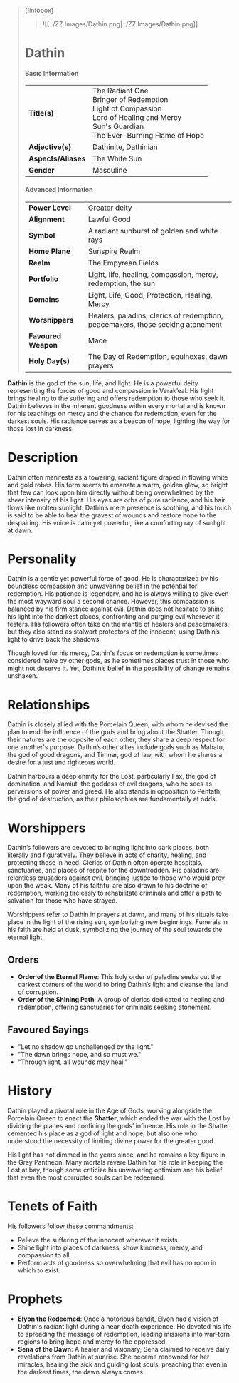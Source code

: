 
> [!infobox]
> > ![[../ZZ Images/Dathin.png|../ZZ Images/Dathin.png]]  
> # Dathin
> #### Basic Information
> |  |   |
> |---|---|
> | **Title(s)** | The Radiant One<br>Bringer of Redemption<br>Light of Compassion<br>Lord of Healing and Mercy<br>Sun's Guardian<br>The Ever-Burning Flame of Hope |
> | **Adjective(s)** | Dathinite, Dathinian |
> | **Aspects/Aliases** | The White Sun |
> | **Gender** | Masculine |
> 
> #### Advanced Information
> |  |  | 
> | --- | --- |
> | **Power Level** | Greater deity |
> | **Alignment** | Lawful Good |
> | **Symbol** | A radiant sunburst of golden and white rays |
> | **Home Plane** | Sunspire Realm |
> | **Realm** | The Empyrean Fields |
> | **Portfolio** | Light, life, healing, compassion, mercy, redemption, the sun |
> | **Domains** | Light, Life, Good, Protection, Healing, Mercy |
> | **Worshippers** | Healers, paladins, clerics of redemption, peacemakers, those seeking atonement |
> | **Favoured Weapon** | Mace |
> | **Holy Day(s)** | The Day of Redemption, equinoxes, dawn prayers |

**Dathin** is the god of the sun, life, and light. He is a powerful deity representing the forces of good and compassion in Verak’eal. His light brings healing to the suffering and offers redemption to those who seek it. Dathin believes in the inherent goodness within every mortal and is known for his teachings on mercy and the chance for redemption, even for the darkest souls. His radiance serves as a beacon of hope, lighting the way for those lost in darkness.

# Description
Dathin often manifests as a towering, radiant figure draped in flowing white and gold robes. His form seems to emanate a warm, golden glow, so bright that few can look upon him directly without being overwhelmed by the sheer intensity of his light. His eyes are orbs of pure radiance, and his hair flows like molten sunlight. Dathin’s mere presence is soothing, and his touch is said to be able to heal the gravest of wounds and restore hope to the despairing. His voice is calm yet powerful, like a comforting ray of sunlight at dawn.

# Personality
Dathin is a gentle yet powerful force of good. He is characterized by his boundless compassion and unwavering belief in the potential for redemption. His patience is legendary, and he is always willing to give even the most wayward soul a second chance. However, this compassion is balanced by his firm stance against evil. Dathin does not hesitate to shine his light into the darkest places, confronting and purging evil wherever it festers. His followers often take on the mantle of healers and peacemakers, but they also stand as stalwart protectors of the innocent, using Dathin’s light to drive back the shadows.

Though loved for his mercy, Dathin's focus on redemption is sometimes considered naive by other gods, as he sometimes places trust in those who might not deserve it. Yet, Dathin’s belief in the possibility of change remains unshaken.

# Relationships
Dathin is closely allied with the Porcelain Queen, with whom he devised the plan to end the influence of the gods and bring about the Shatter. Though their natures are the opposite of each other, they share a deep respect for one another's purpose. Dathin’s other allies include gods such as Mahatu, the god of good dragons, and Timnar, god of law, with whom he shares a desire for a just and righteous world.

Dathin harbours a deep enmity for the Lost, particularly Fax, the god of domination, and Namiut, the goddess of evil dragons, who he sees as perversions of power and greed. He also stands in opposition to Pentath, the god of destruction, as their philosophies are fundamentally at odds.

# Worshippers
Dathin’s followers are devoted to bringing light into dark places, both literally and figuratively. They believe in acts of charity, healing, and protecting those in need. Clerics of Dathin often operate hospitals, sanctuaries, and places of respite for the downtrodden. His paladins are relentless crusaders against evil, bringing justice to those who would prey upon the weak. Many of his faithful are also drawn to his doctrine of redemption, working tirelessly to rehabilitate criminals and offer a path to salvation for those who have strayed.

Worshippers refer to Dathin in prayers at dawn, and many of his rituals take place in the light of the rising sun, symbolizing new beginnings. Funerals in his faith are held at dusk, symbolizing the journey of the soul towards the eternal light.

## Orders
- **Order of the Eternal Flame**: This holy order of paladins seeks out the darkest corners of the world to bring Dathin’s light and cleanse the land of corruption.
- **Order of the Shining Path**: A group of clerics dedicated to healing and redemption, offering sanctuaries for criminals seeking atonement.

## Favoured Sayings
- "Let no shadow go unchallenged by the light."
- "The dawn brings hope, and so must we."
- "Through light, all wounds may heal."

# History
Dathin played a pivotal role in the Age of Gods, working alongside the Porcelain Queen to enact the **Shatter**, which ended the war with the Lost by dividing the planes and confining the gods’ influence. His role in the Shatter cemented his place as a god of light and hope, but also one who understood the necessity of limiting divine power for the greater good.

His light has not dimmed in the years since, and he remains a key figure in the Grey Pantheon. Many mortals revere Dathin for his role in keeping the Lost at bay, though some criticize his unwavering optimism and his belief that even the most corrupted souls can be redeemed.

# Tenets of Faith
His followers follow these commandments:
- Relieve the suffering of the innocent wherever it exists.
- Shine light into places of darkness; show kindness, mercy, and compassion to all.
- Perform acts of goodness so overwhelming that evil has no room in which to exist.

# Prophets
- **Elyon the Redeemed**: Once a notorious bandit, Elyon had a vision of Dathin's radiant light during a near-death experience. He devoted his life to spreading the message of redemption, leading missions into war-torn regions to bring hope and mercy to the oppressed.
- **Sena of the Dawn**: A healer and visionary, Sena claimed to receive daily revelations from Dathin at sunrise. She became renowned for her miracles, healing the sick and guiding lost souls, preaching that even in the darkest times, the dawn always comes.
